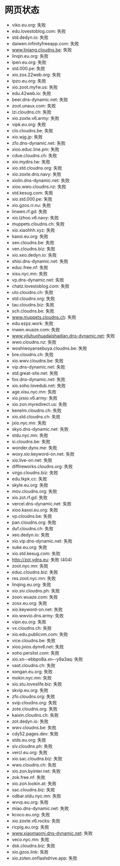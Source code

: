 # 网页状态
- viko.eu.org: 失败
- edu.lovestoblog.com: 失败
- std.dedyn.io: 失败
- daiwen.infinityfreeapp.com: 失败
- www.liniang.cloudns.be: 失败
- linqin.eu.org: 失败
- ipen.eu.org: 失败
- std.000.pe: 失败
- xio.zos.22web.org: 失败
- ipzo.eu.org: 失败
- xio.zoot.myfw.us: 失败
- edu.42web.io: 失败
- beer.dns-dynamic.net: 失败
- zoot.unaux.com: 失败
- lzi.cloudns.ch: 失败
- xio.zoxte.v6.army: 失败
- vipk.eu.org: 失败
- clo.cloudns.be: 失败
- xio.wjg.jp: 失败
- zfo.dns-dynamic.net: 失败
- xioo.educ.line.pm: 失败
- cdue.cloudns.ch: 失败
- xio.mydns.tw: 失败
- xio.std.cloudns.org: 失败
- xio.zoxte.dns.navy: 失败
- xiolin.dns-dynamic.net: 失败
- xioo.wwo.cloudns.nz: 失败
- std.kesug.com: 失败
- xio.std.000.pe: 失败
- xio.gzos.rr.nu: 失败
- linwen.rf.gd: 失败
- xio.lzhoo.v6.navy: 失败
- muppets.cloudns.ch: 失败
- xio.xiaohhh.xyz: 失败
- kaxoi.eu.org: 失败
- sen.cloudns.be: 失败
- ven.cloudns.biz: 失败
- xio.xeo.dedyn.io: 失败
- shisi.dns-dynamic.net: 失败
- educ.free.nf: 失败
- xisu.nyc.mn: 失败
- vp.dns-dynamic.net: 失败
- chatz.lovestoblog.com: 失败
- uto.cloudns.ch: 失败
- std.cloudns.org: 失败
- tau.cloudns.biz: 失败
- sch.cloudns.be: 失败
- www.muppets.cloudns.ch: 失败
- edu.ezpz.work: 失败
- inwen.wuaze.com: 失败
- www.yiluhuohuadaishadian.dns-dynamic.net: 失败
- wwo.cloudns.nz: 失败
- woshiwoyansebuya.cloudns.be: 失败
- bre.cloudns.ch: 失败
- xio.wwv.cloudns.be: 失败
- vip.dns-dynamic.net: 失败
- std.great-site.net: 失败
- fox.dns-dynamic.net: 失败
- xio.soho.lovedub.net: 失败
- age.xisu.nyc.mn: 失败
- xio.jxsio.v6.army: 失败
- xio.zon.myredirect.us: 失败
- kenelm.cloudns.ch: 失败
- xio.std.cloudns.ch: 失败
- jxio.nyc.mn: 失败
- skyo.dns-dynamic.net: 失败
- stdu.nyc.mn: 失败
- si.cloudns.be: 失败
- wonder.dynx.me: 失败
- woxy.xio.keyword-on.net: 失败
- xio.live-on.net: 失败
- diffireworks.cloudns.org: 失败
- virgo.cloudns.biz: 失败
- edu.tkpk.cc: 失败
- skyle.eu.org: 失败
- mov.cloudns.org: 失败
- xio.zot.rf.gd: 失败
- vercel.dns-dynamic.net: 失败
- xioo.kaxoi.eu.org: 失败
- vp.cloudns.be: 失败
- pan.cloudns.org: 失败
- duf.cloudns.ch: 失败
- xeo.dedyn.io: 失败
- xio.vip.dns-dynamic.net: 失败
- suke.eu.org: 失败
- xio.std.kesug.com: 失败
- http://zot.ydns.eu: 失败 (404)
- zoot.nyc.mn: 失败
- educ.cloudns.biz: 失败
- res.zoot.nyc.mn: 失败
- linqing.eu.org: 失败
- xio.siv.cloudns.ph: 失败
- zoon.wuaze.com: 失败
- zosx.eu.org: 失败
- xio.keyword-on.net: 失败
- xio.wwvio.dns.army: 失败
- vipn.eu.org: 失败
- vx.cloudns.ch: 失败
- xio.edu.publicvm.com: 失败
- vice.cloudns.be: 失败
- xioo.jxios.dynv6.net: 失败
- soho.perslist.com: 失败
- xio.xn--ebbpo8a.xn--y9a3aq: 失败
- vast.cloudns.ch: 失败
- xongan.eu.org: 失败
- mokin.nyc.mn: 失败
- xio.stu.loveslife.biz: 失败
- skvip.eu.org: 失败
- zfo.cloudns.org: 失败
- svip.cloudns.org: 失败
- zote.cloudns.org: 失败
- kaixin.cloudns.ch: 失败
- zot.dedyn.io: 失败
- wwv.cloudns.be: 失败
- cdy52.pages.dev: 失败
- stds.eu.org: 失败
- siv.cloudns.ph: 失败
- vercl.eu.org: 失败
- xio.sac.cloudns.biz: 失败
- wwo.cloudns.ch: 失败
- xio.zon.byinter.net: 失败
- zok.free.nf: 失败
- xio.zon.lookin.at: 失败
- sac.cloudns.biz: 失败
- odbar.stdu.nyc.mn: 失败
- wvvp.eu.org: 失败
- miao.dns-dynamic.net: 失败
- kcoco.eu.org: 失败
- xio.zoxte.v6.rocks: 失败
- ricpig.eu.org: 失败
- www.xiaomaomi.dns-dynamic.net: 失败
- veco.nyc.mn: 失败
- dsk.cloudns.biz: 失败
- xio.gzos.link: 失败
- xio.zoten.onflashdrive.app: 失败
